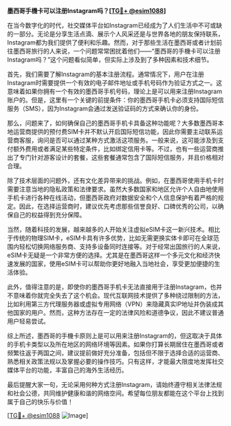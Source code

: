 **墨西哥手機卡可以注册Instagram吗？[[TG💪+ @esim1088](https://t.me/s/esim1088)]**

在当今数字化的时代，社交媒体平台如Instagram已经成为了人们生活中不可或缺的一部分。无论是分享生活点滴、展示个人风采还是与世界各地的朋友保持联系，Instagram都为我们提供了便利和乐趣。然而，对于那些生活在墨西哥或者计划前往墨西哥旅行的人来说，一个问题常常困扰着他们——“墨西哥的手機卡可以注册Instagram吗？”这个问题看似简单，但实际上涉及到了多种因素和技术细节。

首先，我们需要了解Instagram的基本注册流程。通常情况下，用户在注册Instagram时需要提供一个有效的电子邮件地址或手机号码作为验证方式之一。这意味着如果你拥有一个有效的墨西哥手机号码，理论上是可以用来注册Instagram账户的。但是，这里有一个关键的前提条件：你的墨西哥手机卡必须支持国际短信服务（SMS），因为Instagram会通过发送验证码的方式来确认你的身份。

那么，问题来了，如何确保自己的墨西哥手机卡具备这种功能呢？大多数墨西哥本地运营商提供的预付费SIM卡并不默认开启国际短信功能，因此你需要主动联系运营商客服，询问是否可以通过某种方式激活这项服务。一般来说，这可能涉及到支付额外费用或者满足某些特定条件，比如绑定信用卡等。不过，也有一些运营商推出了专门针对游客设计的套餐，这些套餐通常包含了国际短信服务，并且价格相对合理。

除了技术层面的问题外，还有文化差异带来的挑战。例如，在墨西哥使用手机卡时需要注意当地的隐私政策和法律要求。虽然大多数国家和地区允许个人自由地使用手机卡进行各种在线活动，但墨西哥政府对数据安全和个人信息保护有着严格的规定。因此，在选择运营商时，建议优先考虑那些信誉良好、口碑优秀的公司，以确保自己的权益得到充分保障。

当然，随着科技的发展，越来越多的人开始关注虚拟eSIM卡这一新兴技术。相比于传统的物理SIM卡，eSIM卡具有许多优势，比如无需更换实体卡即可在全球范围内轻松切换网络服务商、支持多设备同时连接等。对于经常出国旅行的人来说，eSIM卡无疑是一个非常方便的选择。尤其是在墨西哥这样一个多元文化和经济快速发展的国家，使用eSIM卡可以帮助你更好地融入当地社会，享受更加便捷的生活体验。

此外，值得注意的是，即使你的墨西哥手机卡无法直接用于注册Instagram，也并不意味着你就完全失去了这个机会。现代互联网技术提供了多种绕过限制的方法，比如利用第三方代理服务器或虚拟专用网络（VPN）来隐藏真实IP地址并伪装成其他国家的用户。然而，这种方法存在一定的法律风险和道德争议，因此不建议普通用户轻易尝试。

综上所述，墨西哥的手機卡原则上是可以用来注册Instagram的，但这取决于具体的手机卡类型以及所在地区的网络环境等因素。如果你打算长期居住在墨西哥或者频繁往返于两国之间，建议提前做好充分准备，包括但不限于选择合适的运营商、熟悉相关政策法规以及掌握必要的操作技巧。只有这样，才能最大限度地发挥社交媒体平台的功能，丰富自己的海外生活经历。

最后提醒大家一句，无论采用何种方式注册Instagram，请始终遵守相关法律法规和社会公德，共同维护健康和谐的网络空间。希望每位朋友都能在这个平台上找到属于自己的快乐与价值！

[[TG💪+ @esim1088](https://t.me/s/esim1088) ![Image](https://i.postimg.cc/4NQfJmqS/Snipaste-2025-05-13-00-14-12.png)]